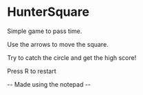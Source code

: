 # HunterSquare
Simple game to pass time.



Use the arrows to move the square.



Try to catch the circle and get the high score!



Press R to restart



-- Made using the notepad --
